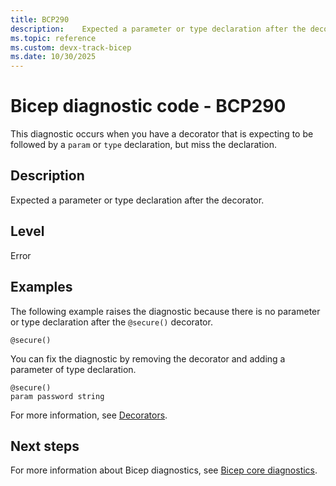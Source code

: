 ```yaml
---
title: BCP290
description: 	Expected a parameter or type declaration after the decorator.
ms.topic: reference
ms.custom: devx-track-bicep
ms.date: 10/30/2025
---
```


# Bicep diagnostic code - BCP290

This diagnostic occurs when you have a decorator that is expecting to be followed by a `param` or `type` declaration, but miss the declaration.

## Description

Expected a parameter or type declaration after the decorator.

## Level

Error

## Examples

The following example raises the diagnostic because there is no parameter or type declaration after the `@secure()` decorator.

```bicep
@secure()
```

You can fix the diagnostic by removing the decorator and adding a parameter of type declaration.  

```bicep
@secure()
param password string 
```

For more information, see [Decorators](../file.md#decorators).

## Next steps

For more information about Bicep diagnostics, see [Bicep core diagnostics](../bicep-core-diagnostics.md).
